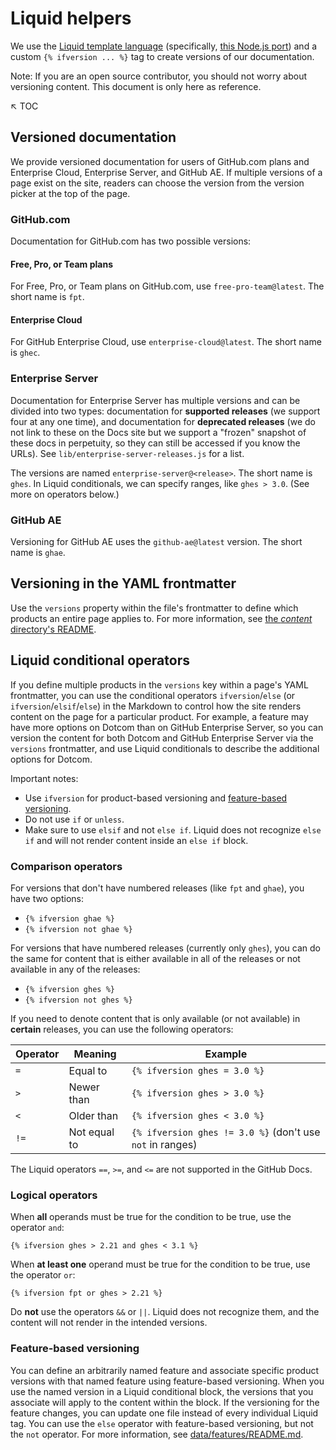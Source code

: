 # Liquid helpers <!-- omit in toc -->

We use the [Liquid template language](https://shopify.github.io/liquid/basics/introduction/) (specifically, [this Node.js port](https://github.com/harttle/liquidjs)) and a custom `{% ifversion ... %}` tag to create versions of our documentation.

Note: If you are an open source contributor, you should not worry about versioning content. This document is only here as reference.

:arrow_upper_left:  TOC

## Versioned documentation

We provide versioned documentation for users of GitHub.com plans and Enterprise Cloud, Enterprise Server, and GitHub AE. If multiple versions of a page exist on the site, readers can choose the version from the version picker at the top of the page.

### GitHub.com

Documentation for GitHub.com has two possible versions:

#### Free, Pro, or Team plans

For Free, Pro, or Team plans on GitHub.com, use `free-pro-team@latest`. The short name is `fpt`.

#### Enterprise Cloud

For GitHub Enterprise Cloud, use `enterprise-cloud@latest`. The short name is `ghec`.

### Enterprise Server

Documentation for Enterprise Server has multiple versions and can be divided into two types: documentation for **supported releases** (we support four at any one time), and documentation for **deprecated releases** (we do not link to these on the Docs site but we support a "frozen" snapshot of these docs in perpetuity, so they can still be accessed if you know the URLs). See `lib/enterprise-server-releases.js` for a list.

The versions are named `enterprise-server@<release>`. The short name is `ghes`. In Liquid conditionals, we can specify ranges, like `ghes > 3.0`. (See more on operators below.)

### GitHub AE

Versioning for GitHub AE uses the `github-ae@latest` version. The short name is `ghae`.

## Versioning in the YAML frontmatter

Use the `versions` property within the file's frontmatter to define which products an entire page applies to. For more information, see [the _content_ directory's README](/content#versions).

## Liquid conditional operators

If you define multiple products in the `versions` key within a page's YAML frontmatter, you can use the conditional operators `ifversion`/`else` (or `ifversion`/`elsif`/`else`) in the Markdown to control how the site renders content on the page for a particular product. For example, a feature may have more options on Dotcom than on GitHub Enterprise Server, so you can version the content for both Dotcom and GitHub Enterprise Server via the `versions` frontmatter, and use Liquid conditionals to describe the additional options for Dotcom.

Important notes:

* Use `ifversion` for product-based versioning and [feature-based versioning](#feature-based-versioning).
* Do not use `if` or `unless`.
* Make sure to use `elsif` and not `else if`. Liquid does not recognize `else if` and will not render content inside an `else if` block.

### Comparison operators

For versions that don't have numbered releases (like `fpt` and `ghae`), you have two options:

* `{% ifversion ghae %}`
* `{% ifversion not ghae %}`

For versions that have numbered releases (currently only `ghes`), you can do the same for content that is either available in all of the releases or not available in any of the releases:

* `{% ifversion ghes %}`
* `{% ifversion not ghes %}`

If you need to denote content that is only available (or not available) in **certain** releases, you can use the following operators:

|Operator | Meaning| Example
|--|--|--|
|`=`| Equal to| `{% ifversion ghes = 3.0 %}`
|`>`| Newer than| `{% ifversion ghes > 3.0 %}`
|`<`| Older than| `{% ifversion ghes < 3.0 %}`
|`!=`| Not equal to| `{% ifversion ghes != 3.0 %}` (don't use `not` in ranges)

The Liquid operators `==`, `>=`, and `<=` are not supported in the GitHub Docs.

### Logical operators

When **all** operands must be true for the condition to be true, use the operator `and`:

```
{% ifversion ghes > 2.21 and ghes < 3.1 %}
```

When **at least one** operand must be true for the condition to be true, use the operator `or`:

```
{% ifversion fpt or ghes > 2.21 %}
```

Do **not** use the operators `&&` or `||`. Liquid does not recognize them, and the content will not render in the intended versions.

### Feature-based versioning

You can define an arbitrarily named feature and associate specific product versions with that named feature using feature-based versioning. When you use the named version in a Liquid conditional block, the versions that you associate will apply to the content within the block. If the versioning for the feature changes, you can update one file instead of every individual Liquid tag. You can use the `else` operator with feature-based versioning, but not the `not` operator. For more information, see [data/features/README.md](/data/features).
